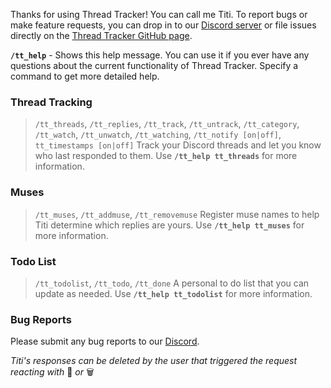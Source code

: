 Thanks for using Thread Tracker! You can call me Titi. To report bugs or make feature requests, you can drop in to our [Discord server](https://discord.gg/DxdufuEkJR) or file issues directly on the [Thread Tracker GitHub page](https://github.com/vexx32/thread-tracker/).

**`/tt_help`** - Shows this help message. You can use it if you ever have any questions about the current functionality of Thread Tracker. Specify a command to get more detailed help.

### Thread Tracking

> `/tt_threads`, `/tt_replies`, `/tt_track`, `/tt_untrack`, `/tt_category`, `/tt_watch`, `/tt_unwatch`, `/tt_watching`, `/tt_notify [on|off]`, `tt_timestamps [on|off]`
> Track your Discord threads and let you know who last responded to them. Use **`/tt_help tt_threads`** for more information.

### Muses

> `/tt_muses`, `/tt_addmuse`, `/tt_removemuse`
> Register muse names to help Titi determine which replies are yours. Use **`/tt_help tt_muses`** for more information.

### Todo List

> `/tt_todolist`, `/tt_todo`, `/tt_done`
> A personal to do list that you can update as needed. Use **`/tt_help tt_todolist`** for more information.

### Bug Reports

Please submit any bug reports to our [Discord](https://discord.gg/DxdufuEkJR).

_Titi's responses can be deleted by the user that triggered the request reacting with_ :no_entry_sign: _or_ :wastebasket:
